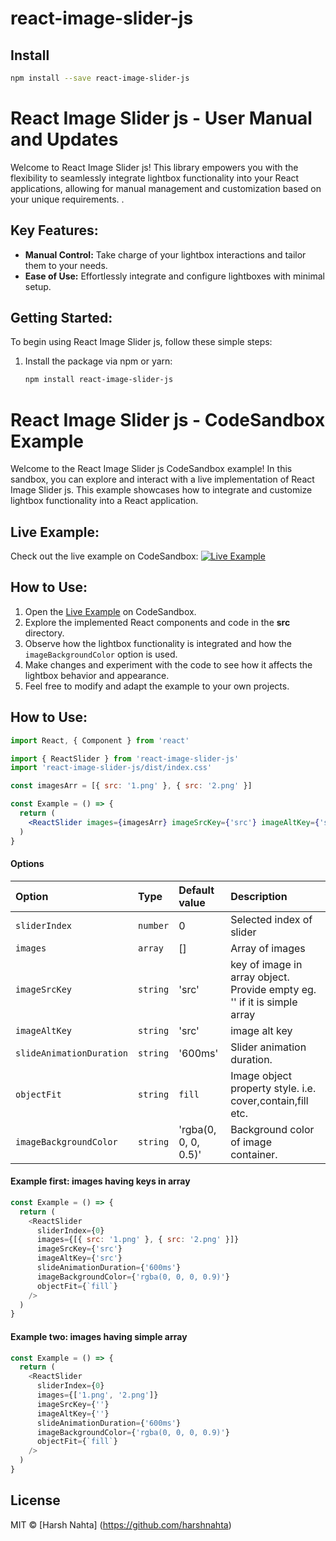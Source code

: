 <!-- @format -->

# react-image-slider-js

## Install

```bash
npm install --save react-image-slider-js
```

# React Image Slider js - User Manual and Updates

Welcome to React Image Slider js! This library empowers you with the flexibility to seamlessly integrate lightbox functionality into your React applications, allowing for manual management and customization based on your unique requirements. .

## Key Features:

- **Manual Control:** Take charge of your lightbox interactions and tailor them to your needs.
- **Ease of Use:** Effortlessly integrate and configure lightboxes with minimal setup.

## Getting Started:

To begin using React Image Slider js, follow these simple steps:

1. Install the package via npm or yarn:

   ```bash
   npm install react-image-slider-js
   ```

# React Image Slider js - CodeSandbox Example

Welcome to the React Image Slider js CodeSandbox example! In this sandbox, you can explore and interact with a live implementation of React Image Slider js. This example showcases how to integrate and customize lightbox functionality into a React application.

## Live Example:

Check out the live example on CodeSandbox: [![Live Example](https://codesandbox.io/static/img/play-codesandbox.svg)](https://codesandbox.io/s/react-image-slider-js-mk6dq8)

## How to Use:

1. Open the [Live Example](https://codesandbox.io/s/react-image-slider-js-mk6dq8) on CodeSandbox.
2. Explore the implemented React components and code in the **src** directory.
3. Observe how the lightbox functionality is integrated and how the `imageBackgroundColor` option is used.
4. Make changes and experiment with the code to see how it affects the lightbox behavior and appearance.
5. Feel free to modify and adapt the example to your own projects.

## How to Use:

```jsx
import React, { Component } from 'react'

import { ReactSlider } from 'react-image-slider-js'
import 'react-image-slider-js/dist/index.css'

const imagesArr = [{ src: '1.png' }, { src: '2.png' }]

const Example = () => {
  return (
    <ReactSlider images={imagesArr} imageSrcKey={'src'} imageAltKey={'src'} />
  )
}
```

#### Options

| **Option**               | **Type** | **Default value**    | **Description**                                                          |
| :----------------------- | :------- | :------------------- | :----------------------------------------------------------------------- |
| `sliderIndex`            | `number` | 0                    | Selected index of slider                                                 |
| `images`                 | `array`  | []                   | Array of images                                                          |
| `imageSrcKey`            | `string` | 'src'                | key of image in array object. Provide empty eg. '' if it is simple array |
| `imageAltKey`            | `string` | 'src'                | image alt key                                                            |
| `slideAnimationDuration` | `string` | '600ms'              | Slider animation duration.                                               |
| `objectFit`              | `string` | `fill`               | Image object property style. i.e. cover,contain,fill etc.                |
| `imageBackgroundColor`   | `string` | 'rgba(0, 0, 0, 0.5)' | Background color of image container.                                     |

#### Example first: images having keys in array

```js
const Example = () => {
  return (
    <ReactSlider
      sliderIndex={0}
      images={[{ src: '1.png' }, { src: '2.png' }]}
      imageSrcKey={'src'}
      imageAltKey={'src'}
      slideAnimationDuration={'600ms'}
      imageBackgroundColor={'rgba(0, 0, 0, 0.9)'}
      objectFit={`fill`}
    />
  )
}
```

#### Example two: images having simple array

```js
const Example = () => {
  return (
    <ReactSlider
      sliderIndex={0}
      images={['1.png', '2.png']}
      imageSrcKey={''}
      imageAltKey={''}
      slideAnimationDuration={'600ms'}
      imageBackgroundColor={'rgba(0, 0, 0, 0.9)'}
      objectFit={`fill`}
    />
  )
}
```

## License

MIT © [Harsh Nahta] (https://github.com/harshnahta)
